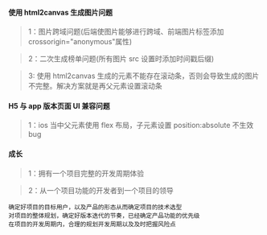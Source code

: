 #### 使用 html2canvas 生成图片问题

> 1：图片跨域问题(后端使图片能够进行跨域、前端图片标签添加 crossorigin="anonymous"属性)

> 2：二次生成榜单问题(所有图片 src 设置时添加时间戳后缀)

> 3: 使用 html2canvas 生成的元素不能存在滚动条，否则会导致生成的图片不完整。解决方案就是再父元素设置滚动条

#### H5 与 app 版本页面 UI 兼容问题

> 1：ios 当中父元素使用 flex 布局，子元素设置 position:absolute 不生效 bug

#### 成长

> 1：拥有一个项目完整的开发周期体验

> 2：从一个项目功能的开发者到一个项目的领导

```
确定好项目的目标用户，以及产品的形态从而确定项目的技术选型
对项目的整体规划，确定好版本迭代的节奏，已经确定产品功能的优先级
在项目的开发周期内，合理的规划开发周期以及及时把握风险点
```
